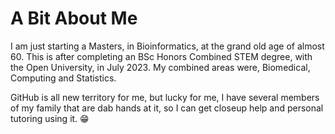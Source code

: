 # A Bit About Me
I am just starting a Masters, in Bioinformatics, at the grand old age of almost 60. This is after completing an BSc Honors Combined STEM degree, with the Open University, in July 2023. My combined areas were, Biomedical, Computing and Statistics.

GitHub is all new territory for me, but lucky for me, I have several members of my family that are dab hands at it, so I can get closeup help and personal tutoring using it. :grin:


